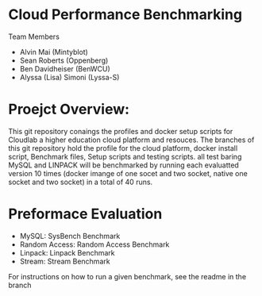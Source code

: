 #  Cloud Performance Benchmarking

Team Members 
- Alvin Mai (Mintyblot)
- Sean Roberts (Oppenberg)
- Ben Davidheiser (BenWCU)
- Alyssa (Lisa) Simoni (Lyssa-S)


# Proejct Overview: 
This git repository conaings the profiles and docker setup scripts for Cloudlab a higher education cloud platform and resouces. The branches of this git repository hold the 
profile for the cloud platform, docker install script, Benchmark files, Setup scripts and testing scripts. all test baring MySQL and LINPACK will be benchmarked by running each
evaluatted version 10 times (docker imange of one socet and two socket, native one socket and two socket) in a total of 40 runs. 

# Preformace Evaluation 
- MySQL: SysBench Benchmark
- Random Access: Random Access Benchmark
- Linpack: Linpack Benchmark
- Stream: Stream Benchmark

For instructions on how to run a given benchmark, see the readme in the branch
